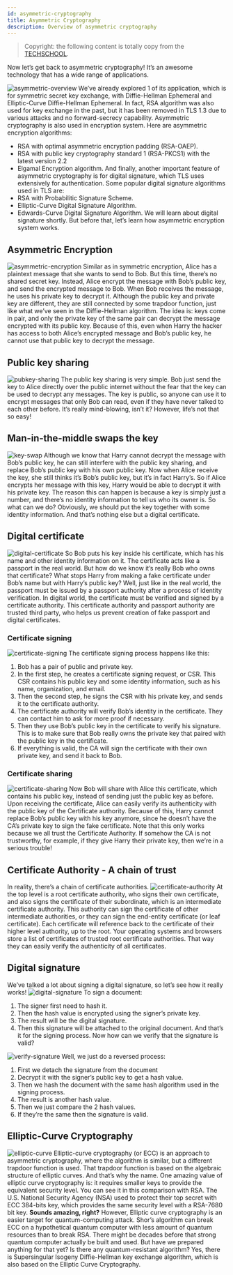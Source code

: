 ```yaml
---
id: asymmetric-cryptography
title: Asymmetric Cryptography
description: Overview of asymmetric cryptography
---
```


> Copyright: the following content is totally copy from the [TECHSCHOOL](https://dev.to/techschoolguru/a-complete-overview-of-ssl-tls-and-its-cryptographic-system-36pd).

Now let’s get back to asymmetric cryptography! It’s an awesome technology that has a wide range of applications.

![asymmetric-overview](/img/tls/asymmetric-overview.png) We’ve already explored 1 of its application, which is for symmetric secret key exchange, with Diffie-Hellman Ephemeral and Elliptic-Curve Diffie-Hellman Ephemeral. In fact, RSA algorithm was also used for key exchange in the past, but it has been removed in TLS 1.3 due to various attacks and no forward-secrecy capability. Asymmetric cryptography is also used in encryption system. Here are asymmetric encryption algorithms:

- RSA with optimal asymmetric encryption padding (RSA-OAEP).
- RSA with public key cryptography standard 1 (RSA-PKCS1) with the latest version 2.2
- Elgamal Encryption algorithm. And finally, another important feature of asymmetric cryptography is for digital signature, which TLS uses extensively for authentication. Some popular digital signature algorithms used in TLS are:
- RSA with Probabilitic Signature Scheme.
- Elliptic-Curve Digital Signature Algorithm.
- Edwards-Curve Digital Signature Algorithm. We will learn about digital signature shortly. But before that, let’s learn how asymmetric encryption system works.

## Asymmetric Encryption

![asymmetric-encryption](/img/tls/asymmetric-encryption.png) Similar as in symmetric encryption, Alice has a plaintext message that she wants to send to Bob. But this time, there’s no shared secret key. Instead, Alice encrypt the message with Bob’s public key, and send the encrypted message to Bob. When Bob receives the message, he uses his private key to decrypt it. Although the public key and private key are different, they are still connected by some trapdoor function, just like what we’ve seen in the Diffie-Hellman algorithm. The idea is: keys come in pair, and only the private key of the same pair can decrypt the message encrypted with its public key. Because of this, even when Harry the hacker has access to both Alice’s encrypted message and Bob’s public key, he cannot use that public key to decrypt the message.

## Public key sharing

![pubkey-sharing](/img/tls/pubkey-sharing.png) The public key sharing is very simple. Bob just send the key to Alice directly over the public internet without the fear that the key can be used to decrypt any messages. The key is public, so anyone can use it to encrypt messages that only Bob can read, even if they have never talked to each other before. It’s really mind-blowing, isn’t it? However, life’s not that so easy!

## Man-in-the-middle swaps the key

![key-swap](/img/tls/key-swap.png) Although we know that Harry cannot decrypt the message with Bob’s public key, he can still interfere with the public key sharing, and replace Bob’s public key with his own public key. Now when Alice receive the key, she still thinks it’s Bob’s public key, but it’s in fact Harry’s. So if Alice encrypts her message with this key, Harry would be able to decrypt it with his private key. The reason this can happen is because a key is simply just a number, and there’s no identity information to tell us who its owner is. So what can we do? Obviously, we should put the key together with some identity information. And that’s nothing else but a digital certificate.

## Digital certificate

![digital-certificate](/img/tls/digital-certificate.png) So Bob puts his key inside his certificate, which has his name and other identity information on it. The certificate acts like a passport in the real world. But how do we know it’s really Bob who owns that certificate? What stops Harry from making a fake certificate under Bob’s name but with Harry’s public key? Well, just like in the real world, the passport must be issued by a passport authority after a process of identity verification. In digital world, the certificate must be verified and signed by a certificate authority. This certificate authority and passport authority are trusted third party, who helps us prevent creation of fake passport and digital certificates.

### Certificate signing

![certificate-signing](/img/tls/certificate-signing.png) The certificate signing process happens like this:

1. Bob has a pair of public and private key.
1. In the first step, he creates a certificate signing request, or CSR. This CSR contains his public key and some identity information, such as his name, organization, and email.
1. Then the second step, he signs the CSR with his private key, and sends it to the certificate authority.
1. The certificate authority will verify Bob’s identity in the certificate. They can contact him to ask for more proof if necessary.
1. Then they use Bob’s public key in the certificate to verify his signature. This is to make sure that Bob really owns the private key that paired with the public key in the certificate.
1. If everything is valid, the CA will sign the certificate with their own private key, and send it back to Bob.

### Certificate sharing

![certificate-sharing](/img/tls/certificate-sharing.png) Now Bob will share with Alice this certificate, which contains his public key, instead of sending just the public key as before. Upon receiving the certificate, Alice can easily verify its authenticity with the public key of the Certificate authority. Because of this, Harry cannot replace Bob’s public key with his key anymore, since he doesn’t have the CA’s private key to sign the fake certificate. Note that this only works because we all trust the Certificate Authority. If somehow the CA is not trustworthy, for example, if they give Harry their private key, then we’re in a serious trouble!

## Certificate Authority - A chain of trust

In reality, there’s a chain of certificate authorities. ![certificate-authority](/img/tls/certificate-authority.png) At the top level is a root certificate authority, who signs their own certificate, and also signs the certificate of their subordinate, which is an intermediate certificate authority. This authority can sign the certificate of other intermediate authorities, or they can sign the end-entity certificate (or leaf certificate). Each certificate will reference back to the certificate of their higher level authority, up to the root. Your operating systems and browsers store a list of certificates of trusted root certificate authorities. That way they can easily verify the authenticity of all certificates.

## Digital signature

We’ve talked a lot about signing a digital signature, so let’s see how it really works! ![digital-signature](/img/tls/digital-signature.png) To sign a document:

1. The signer first need to hash it.
1. Then the hash value is encrypted using the signer’s private key.
1. The result will be the digital signature.
1. Then this signature will be attached to the original document. And that’s it for the signing process. Now how can we verify that the signature is valid?

![verify-signature](/img/tls/verify-signature.png) Well, we just do a reversed process:

1. First we detach the signature from the document
1. Decrypt it with the signer’s public key to get a hash value.
1. Then we hash the document with the same hash algorithm used in the signing process.
1. The result is another hash value.
1. Then we just compare the 2 hash values.
1. If they’re the same then the signature is valid.

## Elliptic-Curve Cryptography

![elliptic-curve](/img/tls/elliptic-curve.png) Elliptic-curve cryptography (or ECC) is an approach to asymmetric cryptography, where the algorithm is similar, but a different trapdoor function is used. That trapdoor function is based on the algebraic structure of elliptic curves. And that’s why the name. One amazing value of elliptic curve cryptography is: it requires smaller keys to provide the equivalent security level. You can see it in this comparison with RSA. The U.S. National Security Agency (NSA) used to protect their top secret with ECC 384-bits key, which provides the same security level with a RSA-7680 bit key. **Sounds amazing, right?** However, Elliptic curve cryptography is an easier target for quantum-computing attack. Shor’s algorithm can break ECC on a hypothetical quantum computer with less amount of quantum resources than to break RSA. There might be decades before that strong quantum computer actually be built and used. But have we prepared anything for that yet? Is there any quantum-resistant algorithm? Yes, there is Supersingular Isogeny Diffie-Hellman key exchange algorithm, which is also based on the Elliptic Curve Cryptography.
